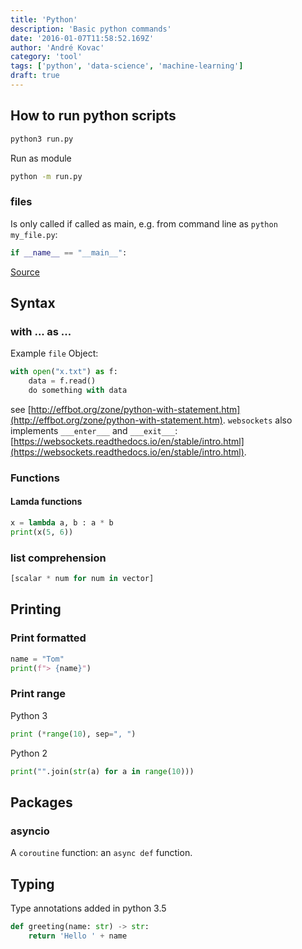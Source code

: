 ```yaml
---
title: 'Python'
description: 'Basic python commands'
date: '2016-01-07T11:58:52.169Z'
author: 'André Kovac'
category: 'tool'
tags: ['python', 'data-science', 'machine-learning']
draft: true
---
```


## How to run python scripts

```bash
python3 run.py
```

Run as module

```bash
python -m run.py
```

### files

Is only called if called as main, e.g. from command line as `python my_file.py`:

```python
if __name__ == "__main__":
```

[Source](https://stackoverflow.com/questions/419163/what-does-if-name-main-do)


## Syntax

### with ... as ...

Example `file` Object:

```python
with open("x.txt") as f:
    data = f.read()
    do something with data
```

see [http://effbot.org/zone/python-with-statement.htm](http://effbot.org/zone/python-with-statement.htm). `websockets` also implements `___enter___` and `___exit___`: [https://websockets.readthedocs.io/en/stable/intro.html](https://websockets.readthedocs.io/en/stable/intro.html).


### Functions

#### Lamda functions

```python
x = lambda a, b : a * b
print(x(5, 6))
```

### list comprehension

```python
[scalar * num for num in vector]
```

## Printing

### Print formatted

```python
name = "Tom"
print(f"> {name}")
```

### Print range

Python 3

```python
print (*range(10), sep=", ")
```

Python 2

```python
print("".join(str(a) for a in range(10)))
```

## Packages

### asyncio

A `coroutine` function: an `async def` function.



## Typing

Type annotations added in python 3.5

```python
def greeting(name: str) -> str:
    return 'Hello ' + name
```